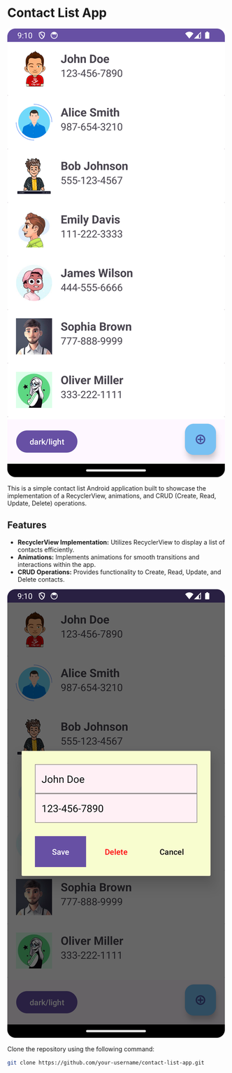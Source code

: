 # Contact List App

![App Logo](s1.png)

This is a simple contact list Android application built to showcase the implementation of a RecyclerView, animations, and CRUD (Create, Read, Update, Delete) operations.

## Features

- **RecyclerView Implementation:** Utilizes RecyclerView to display a list of contacts efficiently.
- **Animations:** Implements animations for smooth transitions and interactions within the app.
- **CRUD Operations:** Provides functionality to Create, Read, Update, and Delete contacts.

![Screenshot 1](s2.png)




Clone the repository using the following command:

```bash
git clone https://github.com/your-username/contact-list-app.git


